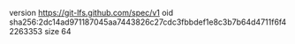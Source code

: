 version https://git-lfs.github.com/spec/v1
oid sha256:2dc14ad971187045aa7443826c27cdc3fbbdef1e8c3b7b64d4711f6f42263353
size 64

